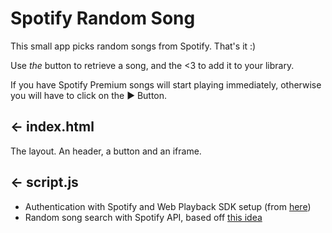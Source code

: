 # Spotify Random Song

This small app picks random songs from Spotify. That's it :)

Use _the_ button to retrieve a song, and the <3 to add it to your library. 

If you have Spotify Premium songs will start playing immediately, otherwise you will have to click on the ▶️ Button.

## ← index.html

The layout. An header, a button and an iframe. 

## ← script.js

- Authentication with Spotify and Web Playback SDK setup (from [here](https://spotify-recommendations.glitch.me/#))
- Random song search with Spotify API, based off [this idea](https://www.reddit.com/r/spotify/comments/i9e9or/is_there_a_way_to_play_a_completely_random_song/g1eyanc/)

